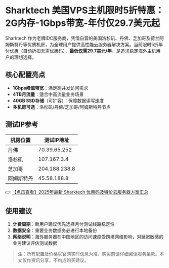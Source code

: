 # Sharktech 美国VPS主机限时5折特惠：2G内存-1Gbps带宽-年付仅29.7美元起

Sharktech 作为老牌IDC服务商，凭借自营的美国洛杉矶、丹佛、芝加哥及荷兰阿姆斯特丹等优质机房，为全球用户提供高性能云服务器解决方案。当前限时5折年付优惠（自动折扣无需优惠码），**最低仅需29.7美元/年**，是追求稳定海外主机用户的理想选择。

## 核心配置亮点
- **1Gbps峰值带宽**：满足高并发访问需求
- **4TB月流量**：适合中高流量业务场景
- **40GB SSD存储**（可扩容）：保障数据读写速度
- **多机房可选**：洛杉矶/丹佛/芝加哥/阿姆斯特丹节点

## 测试IP参考
| 机房位置       | 测试IP地址    |
|----------------|--------------|
| 丹佛          | 70.39.65.252 |
| 洛杉矶        | 107.167.3.4  |
| 芝加哥        | 204.188.238.8|
| 阿姆斯特丹    | 45.58.188.8  |

👉 [【点击查看】2025年最新 Sharktech 优惠码及特价云服务器方案汇总](https://bit.ly/Sharktech)

## 使用建议
1. **计费周期**：新用户建议优先选择月付测试线路稳定性
2. **数据安全**：重要业务数据务必进行本地备份
3. **网络说明**：海外服务器在中国地区的访问速度受跨境网络影响，对延迟敏感的业务建议评估测试数据

> 注：所有配置及价格以官网实时信息为准，购买前请仔细阅读服务条款。本文仅作资讯分享，不构成购买建议。